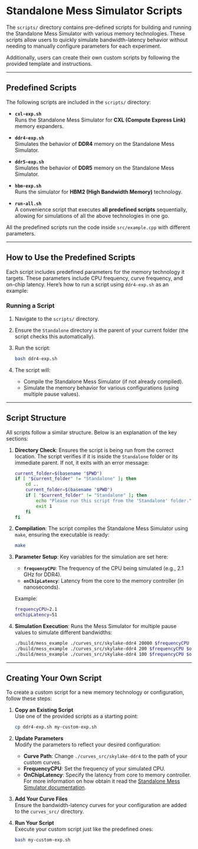 # Standalone Mess Simulator Scripts

The `scripts/` directory contains pre-defined scripts for building and running the Standalone Mess Simulator with various memory technologies. These scripts allow users to quickly simulate bandwidth-latency behavior without needing to manually configure parameters for each experiment. 

Additionally, users can create their own custom scripts by following the provided template and instructions.

---

## Predefined Scripts

The following scripts are included in the `scripts/` directory:

- **`cxl-exp.sh`**  
  Runs the Standalone Mess Simulator for **CXL (Compute Express Link)** memory expanders.

- **`ddr4-exp.sh`**  
  Simulates the behavior of **DDR4** memory on the Standalone Mess Simulator.

- **`ddr5-exp.sh`**  
  Simulates the behavior of **DDR5** memory on the Standalone Mess Simulator.

- **`hbm-exp.sh`**  
  Runs the simulator for **HBM2 (High Bandwidth Memory)** technology.

- **`run-all.sh`**  
  A convenience script that executes **all predefined scripts** sequentially, allowing for simulations of all the above technologies in one go.

All the predefined scripts run the code inside ``src/example.cpp`` with different parameters.

---

## How to Use the Predefined Scripts

Each script includes predefined parameters for the memory technology it targets. These parameters include CPU frequency, curve frequency, and on-chip latency. Here’s how to run a script using `ddr4-exp.sh` as an example:

### Running a Script

1. Navigate to the `scripts/` directory.
2. Ensure the `Standalone` directory is the parent of your current folder (the script checks this automatically).
3. Run the script:
   ```bash
   bash ddr4-exp.sh
   ```

4. The script will:
   - Compile the Standalone Mess Simulator (if not already compiled).
   - Simulate the memory behavior for various configurations (using multiple pause values).

---

## Script Structure

All scripts follow a similar structure. Below is an explanation of the key sections:

1. **Directory Check**: Ensures the script is being run from the correct location. The script verifies if it is inside the `Standalone` folder or its immediate parent. If not, it exits with an error message:

   ```bash
   current_folder=$(basename "$PWD")
   if [ "$current_folder" != "Standalone" ]; then
       cd ..
       current_folder=$(basename "$PWD")
       if [ "$current_folder" != "Standalone" ]; then
           echo "Please run this script from the 'Standalone' folder."
           exit 1
       fi
   fi
   ```

2. **Compilation**: The script compiles the Standalone Mess Simulator using `make`, ensuring the executable is ready:

   ```bash
   make
   ```

3. **Parameter Setup**: Key variables for the simulation are set here:
   - **`frequencyCPU`**: The frequency of the CPU being simulated (e.g., 2.1 GHz for DDR4).
   - **`onChipLatency`**: Latency from the core to the memory controller (in nanoseconds).

   Example:
   ```bash
   frequencyCPU=2.1
   onChipLatency=51
   ```

4. **Simulation Execution**: Runs the Mess Simulator for multiple pause values to simulate different bandwidths:

   ```bash
   ./build/mess_example ./curves_src/skylake-ddr4 20000 $frequencyCPU $onChipLatency
   ./build/mess_example ./curves_src/skylake-ddr4 200 $frequencyCPU $onChipLatency
   ./build/mess_example ./curves_src/skylake-ddr4 100 $frequencyCPU $onChipLatency
   ```
---

## Creating Your Own Script

To create a custom script for a new memory technology or configuration, follow these steps:

1. **Copy an Existing Script**  
   Use one of the provided scripts as a starting point:
   ```bash
   cp ddr4-exp.sh my-custom-exp.sh
   ```

2. **Update Parameters**  
   Modify the parameters to reflect your desired configuration:
   - **Curve Path**: Change `./curves_src/skylake-ddr4` to the path of your custom curves.
   - **FrequencyCPU**: Set the frequency of your simulated CPU.
   - **OnChipLatency**: Specify the latency from core to memory controller. For more information on how obtain it read the [Standalone Mess Simulator documentation](../README.md).

3. **Add Your Curve Files**  
   Ensure the bandwidth-latency curves for your configuration are added to the `curves_src/` directory.

4. **Run Your Script**  
   Execute your custom script just like the predefined ones:
   ```bash
   bash my-custom-exp.sh
   ```